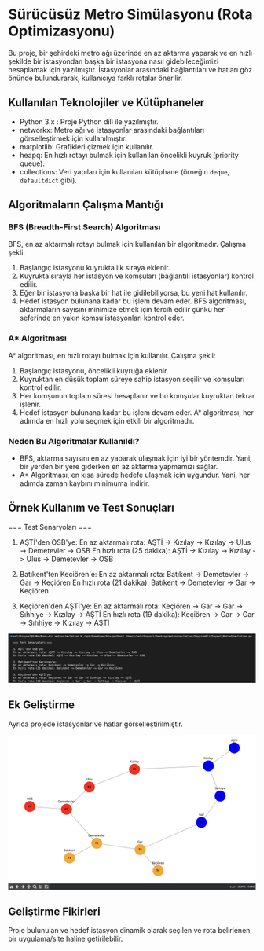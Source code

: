 # Sürücüsüz Metro Simülasyonu (Rota Optimizasyonu)

Bu proje, bir şehirdeki metro ağı üzerinde en az aktarma yaparak ve en hızlı şekilde bir istasyondan başka bir istasyona nasıl gidebileceğimizi hesaplamak için yazılmıştır. İstasyonlar arasındaki bağlantıları ve hatları göz önünde bulundurarak, kullanıcıya farklı rotalar önerilir.

## Kullanılan Teknolojiler ve Kütüphaneler

- Python 3.x : Proje Python dili ile yazılmıştır.
- networkx: Metro ağı ve istasyonlar arasındaki bağlantıları görselleştirmek için kullanılmıştır.
- matplotlib: Grafikleri çizmek için kullanılır.
- heapq: En hızlı rotayı bulmak için kullanılan öncelikli kuyruk (priority queue).
- collections: Veri yapıları için kullanılan kütüphane (örneğin `deque`, `defaultdict` gibi).

## Algoritmaların Çalışma Mantığı

### BFS (Breadth-First Search) Algoritması

BFS, en az aktarmalı rotayı bulmak için kullanılan bir algoritmadır. Çalışma şekli:
1. Başlangıç istasyonu kuyrukta ilk sıraya eklenir.
2. Kuyrukta sırayla her istasyon ve komşuları (bağlantılı istasyonlar) kontrol edilir.
3. Eğer bir istasyona başka bir hat ile gidilebiliyorsa, bu yeni hat kullanılır.
4. Hedef istasyon bulunana kadar bu işlem devam eder.
BFS algoritması, aktarmaların sayısını minimize etmek için tercih edilir çünkü her seferinde en yakın komşu istasyonları kontrol eder.

### A* Algoritması

A* algoritması, en hızlı rotayı bulmak için kullanılır. Çalışma şekli:
1. Başlangıç istasyonu, öncelikli kuyruğa eklenir.
2. Kuyruktan en düşük toplam süreye sahip istasyon seçilir ve komşuları kontrol edilir.
3. Her komşunun toplam süresi hesaplanır ve bu komşular kuyruktan tekrar işlenir.
4. Hedef istasyon bulunana kadar bu işlem devam eder.
A* algoritması, her adımda en hızlı yolu seçmek için etkili bir algoritmadır.

### Neden Bu Algoritmalar Kullanıldı?

- BFS, aktarma sayısını en az yaparak ulaşmak için iyi bir yöntemdir. Yani, bir yerden bir yere giderken en az aktarma yapmamızı sağlar.
- A* Algoritması, en kısa sürede hedefe ulaşmak için uygundur. Yani, her adımda zaman kaybını minimuma indirir.

## Örnek Kullanım ve Test Sonuçları

=== Test Senaryoları ===

1. AŞTİ'den OSB'ye:
En az aktarmalı rota: AŞTİ -> Kızılay -> Kızılay -> Ulus -> Demetevler -> OSB
En hızlı rota (25 dakika): AŞTİ -> Kızılay -> Kızılay -> Ulus -> Demetevler -> OSB

2. Batıkent'ten Keçiören'e:
En az aktarmalı rota: Batıkent -> Demetevler -> Gar -> Keçiören
En hızlı rota (21 dakika): Batıkent -> Demetevler -> Gar -> Keçiören

3. Keçiören'den AŞTİ'ye:
En az aktarmalı rota: Keçiören -> Gar -> Gar -> Sıhhiye -> Kızılay -> AŞTİ
En hızlı rota (19 dakika): Keçiören -> Gar -> Gar -> Sıhhiye -> Kızılay -> AŞTİ

![Test Sonuçları](kodciktisi.png)

## Ek Geliştirme

Ayrıca projede istasyonlar ve hatlar görselleştirilmiştir.

![İstasyon Ve Hat Görselleri](gorsellestirme.png)

## Geliştirme Fikirleri

Proje bulunulan ve hedef istasyon dinamik olarak seçilen ve rota belirlenen bir uygulama/site haline getirilebilir.